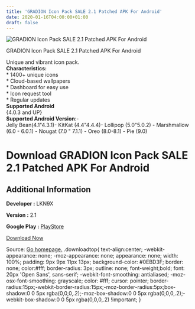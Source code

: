 ```yaml
---
title: 'GRADION Icon Pack SALE 2.1 Patched APK For Android'
date: 2020-01-16T04:00:00+01:00
draft: false
---
```


![GRADION Icon Pack SALE 2.1 Patched APK For Android](https://i1.wp.com/apkhome.net/wp-content/uploads/2020/01/GRADION-Icon-Pack-SALE-2.1-Patched.png "GRADION Icon Pack SALE 2.1 Patched APK For Android")

  

GRADION Icon Pack SALE 2.1 Patched APK For Android

Unique and vibrant icon pack.  
**Characteristics:**  
\* 1400+ unique icons  
\* Cloud-based wallpapers  
\* Dashboard for easy use  
\* Icon request tool  
\* Regular updates  
**Supported Android**  
{4.0.3 and UP}  
**Supported Android Version**:-  
Jelly Bean(4.1"4.3.1)- KitKat (4.4"4.4.4)- Lollipop (5.0"5.0.2) - Marshmallow (6.0 - 6.0.1) - Nougat (7.0 " 7.1.1) - Oreo (8.0-8.1) - Pie (9.0)

Download GRADION Icon Pack SALE 2.1 Patched APK For Android
===========================================================

Additional Information
----------------------

**Developer :** LKN9X

**Version :** 2.1

**Google Play :** [PlayStore](https://play.google.com/store/apps/details?id=com.lknninex.gradion)

  

[Download Now](https://store4app.co/post/gradion-icon-pack-sale-2-1-patched-apk-for-android_1579099679)

  
Source: [Go homepage.](https://store4app.co/post/gradion-icon-pack-sale-2-1-patched-apk-for-android_1579099679) .downloadtop{ text-align:center; -webkit-appearance: none; -moz-appearance: none; appearance: none; width: 100%; padding: 9px 9px 11px 13px; background-color: #0EBD3F; border: none; color:#fff; border-radius: 3px; outline: none; font-weight;bold; font: 20px 'Open Sans', sans-serif; -webkit-font-smoothing: antialiased; -moz-osx-font-smoothing: grayscale; color: #fff; cursor: pointer; border-radius:15px;-webkit-border-radius:15px;-moz-border-radius:5px;box-shadow:0 0 5px rgba(0,0,0,.2);-moz-box-shadow:0 0 5px rgba(0,0,0,.2);-webkit-box-shadow:0 0 5px rgba(0,0,0,.2) !important; }